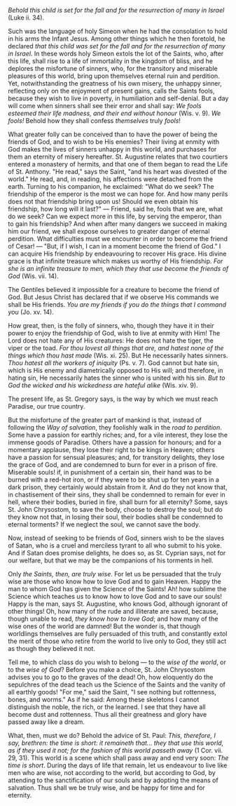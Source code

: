 
*Behold this child is set for the fall and for the resurrection of many in Israel* (Luke ii. 34).

Such was the language of holy Simeon when he had the consolation to hold in his arms the Infant Jesus. Among other things which he then foretold, he declared *that this child was set for the fall and for the resurrection of many in Israel*. In these words holy Simeon extols the lot of the Saints, who, after this life, shall rise to a life of immortality in the kingdom of bliss, and he deplores the misfortune of sinners, who, for the transitory and miserable pleasures of this world, bring upon themselves eternal ruin and perdition. Yet, notwithstanding the greatness of his own misery, the unhappy sinner, reflecting only on the enjoyment of present gains, calls the Saints fools, because they wish to live in poverty, in humiliation and self-denial. But a day will come when sinners shall see their error and shall say: *We fools esteemed their life madness, and their end without honour* (Wis. v. 9). *We fools!* Behold how they shall confess *themselves* truly *fools*!

What greater folly can be conceived than to have the power of being the friends of God, and to wish to be His enemies? Their living at enmity with God makes the lives of sinners unhappy in this world, and purchases for them an eternity of misery hereafter. St. Augustine relates that two courtiers entered a monastery of hermits, and that one of them began to read the Life of St. Anthony. \"He read,\" says the Saint, \"and his heart was divested of the world.\" He read, and, in reading, his affections were detached from the earth. Turning to his companion, he exclaimed: \"What do we seek? The friendship of the emperor is the most we can hope for. And how many perils does not that friendship bring upon us! Should we even obtain his friendship, how long will it last?\" — Friend, said he, fools that we are, what do we seek? Can we expect more in this life, by serving the emperor, than to gain his friendship? And when after many dangers we succeed in making him our friend, we shall expose ourselves to greater danger of eternal perdition. What difficulties must we encounter in order to become the friend of Cesar! — \"But, if I wish, I can in a moment become the friend of God.\" I can acquire His friendship by endeavouring to recover His grace. His divine grace is that infinite treasure which makes us worthy of His friendship. *For she is an infinite treasure to men, which they that use become the friends of God* (Wis. vii. 14).

The Gentiles believed it impossible for a creature to become the friend of God. But Jesus Christ has declared that if we observe His commands we shall be His friends. *You are my friends if you do the things that I command you* (Jo. xv. 14).

How great, then, is the folly of sinners, who, though they have it in their power to enjoy the friendship of God, wish to live at enmity with Him! The Lord does not hate any of His creatures: He does not hate the tiger, the viper or the toad. *For thou lovest all things that are, and hatest none of the things which thou hast made* (Wis. xi. 25). But He necessarily hates sinners. *Thou hatest all the workers of iniquity* (Ps. v. 7). God cannot but hate sin, which is His enemy and diametrically opposed to His will; and therefore, in hating sin, He necessarily hates the sinner who is united with his sin. *But to God the wicked and his wickedness are hateful alike* (Wis. xiv. 9).

The present life, as St. Gregory says, is the way by which we must reach Paradise, our true country.

But the misfortune of the greater part of mankind is that, instead of following the *Way of salvation*, they foolishly walk in the *road to perdition*. Some have a passion for earthly riches; and, for a vile interest, they lose the immense goods of Paradise. Others have a passion for honours; and for a momentary applause, they lose their right to be kings in Heaven; others have a passion for sensual pleasures; and, for transitory delights, they lose the grace of God, and are condemned to burn for ever in a prison of fire. Miserable souls! if, in punishment of a certain sin, their hand was to be burned with a red-hot iron, or if they were to be shut up for ten years in a dark prison, they certainly would abstain from it. And do they not know that, in chastisement of their sins, they shall be condemned to remain for ever in hell, where their bodies, buried in fire, shall burn for all eternity? Some, says St. John Chrysostom, to save the body, choose to destroy the soul; but do they know not that, in losing their soul, their bodies shall be condemned to eternal torments? If we neglect the soul, we cannot save the body.

Now, instead of seeking to be friends of God, sinners wish to be the slaves of Satan, who is a cruel and merciless tyrant to all who submit to his yoke. And if Satan does promise delights, he does so, as St. Cyprian says, not for our welfare, but that we may be the companions of his torments in hell.

Only *the Saints, then, are truly wise*. For let us be persuaded that the truly wise are those who know how to love God and to gain Heaven. Happy the man to whom God has given the Science of the Saints! Ah! how sublime the Science which teaches us to know how to love God and to save our souls! Happy is the man, says St. Augustine, who knows God, although ignorant of other things! Oh, how many of the rude and illiterate are saved, because, though unable to read, *they know how to love God*; and how many of the wise ones of the world are damned! But the wonder is, that though worldlings themselves are fully persuaded of this truth, and constantly extol the merit of those who retire from the world to live only to God, they still act as though they believed it not.

Tell me, to which class do you wish to belong — to the *wise of the world*, or to the *wise of God*? Before you make a choice, St. John Chrysostom advises you to go to the graves of the dead! Oh, how eloquently do the sepulchres of the dead teach us the Science of the Saints and the vanity of all earthly goods! \"For me,\" said the Saint, \"I see nothing but rottenness, bones, and worms.\" As if he said: Among these skeletons I cannot distinguish the noble, the rich, or the learned. I see that they have all become dust and rottenness. Thus all their greatness and glory have passed away like a dream.

What, then, must we do? Behold the advice of St. Paul: *This, therefore, I say, brethren: the time is short: it remaineth that... they that use this world, as if they used it not; for the fashion of this world passeth away* (1 Cor. vii. 29, 31). This world is a scene which shall pass away and end very soon: *The time is short*. During the days of life that remain, let us endeavour to live like men who are wise, not according to the world, but according to God, by attending to the sanctification of our souls and by adopting the means of salvation. Thus shall we be truly wise, and be happy for time and for eternity.

